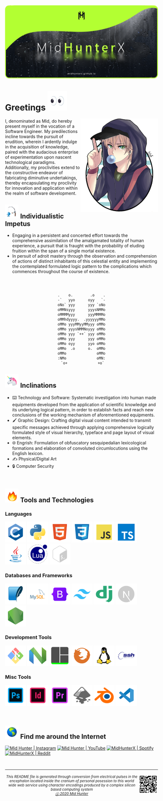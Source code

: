 ![](./img/header.png)

# Greetings <span><img width="64px" src="./ico/emojis/eye.gif"></span>

<img width="256px" align="right" src="./img/avatar.png">

I, denominated as Mid, do hereby present myself in the vocation of a Software Engineer. My predilections incline towards the pursuit of erudition, wherein I ardently indulge in the acquisition of knowledge, paired with the audacious enterprise of experimentation upon nascent technological paradigms. Additionally, my proclivities extend to the constructive endeavor of fabricating diminutive undertakings, thereby encapsulating my proclivity for innovation and application within the realm of software development.

## <span><img width="45px" src="./ico/emojis/fishing.gif"></span> Individualistic Impetus

- Engaging in a persistent and concerted effort towards the comprehensive assimilation of the amalgamated totality of human experience, a pursuit that is fraught with the probability of eluding fruition within the span of a single mortal existence.
- In persuit of adroit mastery through the observation and comprehension of actions of distinct inhabitants of this celestial entity and implementing the contemplated formulated logic pattern to the complications which commences throughout the course of existence.

<br>

<div align="center">

```

.    o.        .o    .
-`   yyo      oyy   `-
oNo` yyy      yyy `oNo
oMMNsyyy      yyysNMMo
oMMMMyyy      yyyMMMMo
oMMhdyyyy.  .yyyyyyMMo
oMMo yyyMMyyMMyyy oMMo
oMMo yyysNMMNoyyy oMMo
oMMo yyy `++` yyy oMMo
oMMo yyy      yyy oMMo
oMMo oyy      yyo oMMo
oMMo  .o      o.  oMMo
oMMo              oMMo
:NMo              oMN:
 `o+              +o`

```

</div>

## <span><img width="45px" src="./ico/emojis/unicorn.gif"></span> Inclinations

- ⌨️ Technology and Software: Systematic investigation into human made equipments developed from the application of scientific knowledge and its underlying logical pattern, in order to establish facts and reach new conclusions of the working mechanism of aforementioned equipments.
- 🖌️ Graphic Design: Crafting digital visual content intended to transmit specific messages achieved through applying comprehensive logically formulated style of visual hierarchy, typeface and page layout of visual elements.
- 🌐 Engrish: Formulation of obfuscatory sesquipedalian lexicological formations and elaboration of convoluted circumlocutions using the English lexicon.
- ✍️ Physical/Digital Art
- 🔒 Computer Security

<br>

## <span><img width="45px" src="./ico/emojis/fire.gif"></span> Tools and Technologies

### Languages

<span><img width="69" height="69" title="C" src="./ico/languages/c.svg"></span>
<span><img width="69" height="69" title="Python" src="./ico/languages/python.svg"></span>
<span><img width="69" height="69" title="HTML5" src="./ico/languages/html5.svg"></span>
<span><img width="69" height="69" title="CSS3" src="./ico/languages/css3.svg"></span>
<span><img width="69" height="69" title="JavaScript" src="./ico/languages/javascript.svg"></span>
<span><img width="69" height="69" title="TypeScript" src="./ico/languages/typescript.svg"></span>
<span><img width="69" height="69" title="Java" src="./ico/languages/java.svg"></span>
<span><img width="69" height="69" title="Lua" src="./ico/languages/lua.svg"></span>
<span><img width="69" height="69" title="Bash" src="./ico/languages/bash.svg"></span>

### Databases and Frameworks

<span><img width="69" height="69" title="SQLite" src="./ico/databases/sqlite.svg"></span>
<span><img width="69" height="69" title="MySQL" src="./ico/databases/mysql.svg"></span>
<span><img width="69" height="69" title="Bootstrap" src="./ico/frameworks/bootstrap.svg"></span>
<span><img width="69" height="69" title="TailwindCSS" src="./ico/frameworks/tailwindcss.svg"></span>
<span><img width="69" height="69" title="Django" src="./ico/frameworks/django.svg"></span>
<span><img width="69" height="69" title="NextJS" src="./ico/frameworks/nextjs.svg"></span>
<span><img width="69" height="69" title="NodeJS" src="./ico/frameworks/nodejs.svg"></span>

### Development Tools

<span><img width="69" height="69" title="Git" src="./ico/tools/git.svg"></span>
<span><img width="69" height="69" title="NeoVim" src="./ico/tools/nvim.svg"></span>
<span><img width="69" height="69" title="Terminal Multiplexer (TMUX)" src="./ico/tools/tmux.svg"></span>
<span><img width="69" height="69" title="Firefox" src="./ico/tools/firefox.svg"></span>
<span><img width="69" height="69" title="Linux" src="./ico/tools/linux.svg"></span>
<span><img width="69" height="69" title="Secure Shell (SSH)" src="./ico/tools/ssh.svg"></span>

### Misc Tools

<span><img width="69" height="69" title="Adobe Photoshop" src="./ico/misc/photoshop.svg"></span>
<span><img width="69" height="69" title="Adobe Indesign" src="./ico/misc/indesign.svg"></span>
<span><img width="69" height="69" title="Adobe Premiere Pro" src="./ico/misc/premierepro.svg"></span>
<span><img width="69" height="69" title="Inkscape" src="./ico/misc/inkscape.svg"></span>
<span><img width="69" height="69" title="Blender 3D" src="./ico/misc/blender.svg"></span>
<span><img width="69" height="69" title="Visual Studio Code" src="./ico/tools/vscode.svg"></span>

<br>

## <span><img width="45px" src="./ico/emojis/earth.gif"></span> Find me around the Internet

[<img title="Not much but it's honest work" alt="Mid Hunter | Instagram" src="https://img.shields.io/badge/-Instagram-C13584?style=for-the-badge&logo=Instagram&logoColor=white" />][instagram]
[<img title="You shall not pass!" alt="Mid Hunter | YouTube" src="https://img.shields.io/badge/-YouTube-FF0000?style=for-the-badge&logo=YouTube&logoColor=white" />][youtube]
[<img title="Dem feels bro" alt="MidHunterX | Spotify" src="https://img.shields.io/badge/-Spotify-1DB954?style=for-the-badge&logo=Spotify&logoColor=white" />][spotify]
[<img title="The only place where intellectuals acts like complete idiots" alt="MidHunterX | Reddit" src="https://img.shields.io/badge/-u/MidHunterX-FF4500?style=for-the-badge&logo=Reddit&logoColor=white" />][reddit]

<br clear="left">

<hr>
<img align="right" src="img/QR.svg" width="64" />
<sub><h6 align="center">This <i>README</i> file is generated through conversion from electrical pulses in the encephalon located inside the cranium of personal posession to this world wide web service using character encodings produced by a complex silicon based computing system <br/> <a title="Not even a copyright symbol but, okay... looks cool tho" href="https://matias.ma/nsfw/">ⓔ 2020 Mid Hunter</a></h6></sub>

<!-- Variables : Social -->

[youtube]: https://www.youtube.com/watch?v=dQw4w9WgXcQ
[instagram]: https://www.instagram.com/mid_hunter
[spotify]: https://open.spotify.com/user/8u1o1bw0zdxbfvgreer5xmeoa
[reddit]: https://www.reddit.com/user/MidHunterX
[discord]: https://discord.com/invite/KQxxEyu
